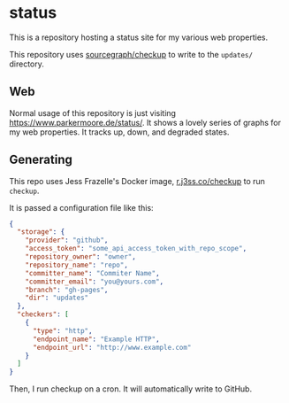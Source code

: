 # status

This is a repository hosting a status site for my various web properties.

This repository uses [sourcegraph/checkup](https://github.com/sourcegraph/checkup) to write to the `updates/` directory.

## Web

Normal usage of this repository is just visiting https://www.parkermoore.de/status/. It shows a lovely series of graphs for my web properties. It tracks up, down, and degraded states.

## Generating

This repo uses Jess Frazelle's Docker image, [r.j3ss.co/checkup](https://r.j3ss.co/checkup) to run `checkup`.

It is passed a configuration file like this:

```json
{
  "storage": {
    "provider": "github",
    "access_token": "some_api_access_token_with_repo_scope",
    "repository_owner": "owner",
    "repository_name": "repo",
    "committer_name": "Commiter Name",
    "committer_email": "you@yours.com",
    "branch": "gh-pages",
    "dir": "updates"
  },
  "checkers": [
    {
      "type": "http",
      "endpoint_name": "Example HTTP",
      "endpoint_url": "http://www.example.com"
    }
  ]
}
```

Then, I run checkup on a cron. It will automatically write to GitHub.
